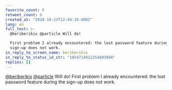 ```yaml
---
favorite_count: 0
retweet_count: 0
created_at: "2018-10-23T12:44:10.000Z"
lang: en
full_text: >-
  @beriberikix @particle Will do!

  First problem I already encountered: the lost password feature during the
  sign-up does not work.
in_reply_to_screen_name: beriberikix
in_reply_to_status_id_str: "1054714012254883840"
replies: []
---
```


[@beriberikix](https://twitter.com/beriberikix)
[@particle](https://twitter.com/particle) Will do! First problem I already
encountered: the lost password feature during the sign-up does not work.
